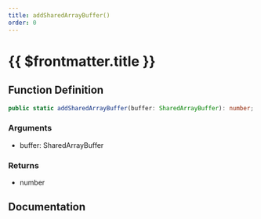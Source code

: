 ```yaml
---
title: addSharedArrayBuffer()
order: 0
---
```


# {{ $frontmatter.title }}

## Function Definition

```ts
public static addSharedArrayBuffer(buffer: SharedArrayBuffer): number;
```

### Arguments

* buffer: SharedArrayBuffer

### Returns

* number

## Documentation

<!--@include: ./parts/addSharedArrayBuffer.md-->
